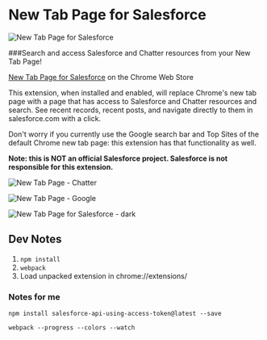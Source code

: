 New Tab Page for Salesforce
=======================

![New Tab Page for Salesforce](https://lh4.googleusercontent.com/hgKqC13cow7RB8AV14aX8DyDFLFwz4_NkCcUBsUZSZsqBTQJwj9lNFAVrZ2H2IqKQKQgH5qS5A=s1280-h800-e365-rw "New Tab Page for Salesforce")

###Search and access Salesforce and Chatter resources from your New Tab Page!

[New Tab Page for Salesforce](https://chrome.google.com/webstore/detail/new-tab-page-for-salesfor/bdkpbeeciefhcpfalplbnnfdkijejbmj?hl=en-US&utm_source=chrome-ntp-launcher) on the Chrome Web Store

This extension, when installed and enabled, will replace Chrome's new tab page with a page that has access to Salesforce and Chatter resources and search. See recent records, recent posts, and navigate directly to them in salesforce.com with a click.

Don't worry if you currently use the Google search bar and Top Sites of the default Chrome new tab page: this extension has that functionality as well.

**Note: this is NOT an official Salesforce project. Salesforce is not responsible for this extension.**

![New Tab Page - Chatter](https://lh6.googleusercontent.com/keXjzajKLnKMYjVpjv_5c7P_rVzy1KPyMWM84S5g-1xHoOSxGv9AAsQLcMYEWAY2qt1Ic-VrXkM=s1280-h800-e365-rw "New Tab Page - Chatter")

![New Tab Page - Google](https://lh3.googleusercontent.com/v6Cu6chbZVvB3wHWEMHC5t4OZpbY-Uh5RO8szixeqWuDJ2hqz7h3AIB_8k36ogrrFEFZ79ys=s1280-h800-e365-rw "New Tab Page - Google")

![New Tab Page for Salesforce - dark](https://lh4.googleusercontent.com/6koiaQX7zUVg1k_raH_1dL7_e4mYT4qaLTXXDrZH6CEtvJKEWJ9ZnaCT26zUSm2L4uS5mAoU=s1280-h800-e365-rw "New Tab Page for Salesforce - dark")

## Dev Notes
1. `npm install`
2. `webpack`
3. Load unpacked extension in chrome://extensions/

### Notes for me
`npm install salesforce-api-using-access-token@latest --save`

`webpack --progress --colors --watch`

